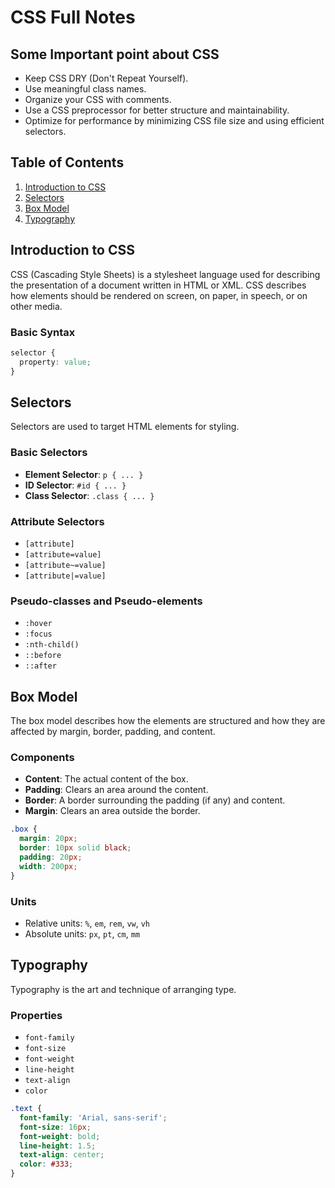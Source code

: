 
# CSS Full Notes

## Some Important point about CSS

- Keep CSS DRY (Don't Repeat Yourself).
- Use meaningful class names.
- Organize your CSS with comments.
- Use a CSS preprocessor for better structure and maintainability.
- Optimize for performance by minimizing CSS file size and using efficient selectors.


## Table of Contents

1. [Introduction to CSS](#introduction-to-css)
2. [Selectors](#selectors)
3. [Box Model](#box-model)
4. [Typography](#typography)


## Introduction to CSS
CSS (Cascading Style Sheets) is a stylesheet language used for describing the presentation of a document written in HTML or XML. CSS describes how elements should be rendered on screen, on paper, in speech, or on other media.

### Basic Syntax
```css
selector {
  property: value;
}
```

## Selectors
Selectors are used to target HTML elements for styling.

### Basic Selectors
- **Element Selector**: `p { ... }`
- **ID Selector**: `#id { ... }`
- **Class Selector**: `.class { ... }`

### Attribute Selectors
- `[attribute]`
- `[attribute=value]`
- `[attribute~=value]`
- `[attribute|=value]`

### Pseudo-classes and Pseudo-elements
- `:hover`
- `:focus`
- `:nth-child()`
- `::before`
- `::after`

## Box Model
The box model describes how the elements are structured and how they are affected by margin, border, padding, and content.

### Components
- **Content**: The actual content of the box.
- **Padding**: Clears an area around the content.
- **Border**: A border surrounding the padding (if any) and content.
- **Margin**: Clears an area outside the border.

```css
.box {
  margin: 20px;
  border: 10px solid black;
  padding: 20px;
  width: 200px;
}
```



### Units
- Relative units: `%`, `em`, `rem`, `vw`, `vh`
- Absolute units: `px`, `pt`, `cm`, `mm`

## Typography
Typography is the art and technique of arranging type.

### Properties
- `font-family`
- `font-size`
- `font-weight`
- `line-height`
- `text-align`
- `color`

```css
.text {
  font-family: 'Arial, sans-serif';
  font-size: 16px;
  font-weight: bold;
  line-height: 1.5;
  text-align: center;
  color: #333;
}
```


